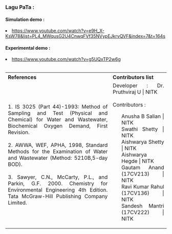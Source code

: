 
### Lagu PaTa :

#### Simulation demo :

  <li><a href="https://www.youtube.com/watch?v=e9H_X-KsW78&list=PL4_MWqusG2U4CnwqFVf35NVypEJkrvQVF&index=7&t=164s">https://www.youtube.com/watch?v=e9H_X-KsW78&list=PL4_MWqusG2U4CnwqFVf35NVypEJkrvQVF&index=7&t=164s</a></li>

#### Experimental demo :

<li><a href="https://www.youtube.com/watch?v=g5UQxTP2w6g">https://www.youtube.com/watch?v=g5UQxTP2w6g</a></li></br>

<table style="text-align:justify;">
<tr style="background-color:transparent;">
  <th style="width:65%;">References</th>
    <th style="width:35%;">Contributors list</th>
  </tr>
  <tr style="background-color:transparent;">
  <td style="width:65%;">
  1. IS 3025 (Part 44)-1993: Method of Sampling and Test (Physical and Chemical) for Water and Wastewater, Biochemical Oxygen Demand, First Revision.</br></br>
    2. AWWA, WEF, APHA, 1998, Standard Methods for the Examination of Water and Wastewater (Method: 5210B,5-day BOD).</br></br>
    3. Sawyer, C.N., McCarty, P.L., and Parkin, G.F. 2000. Chemistry for Environmental Engineering 4th Edition. Tata McGraw-Hill Publishing Company Limited.</td>
    <td style="width:35%;">Developer : Dr. Pruthviraj U | NITK</br></br>
    Contributors :
    <ul style="list-style-type: none;">
    <li>Anusha B Salian | NITK</li>
    <li>Swathi Shetty | NITK</li>
    <li>Aishwarya Shetty | NITK</li>
    <li>Aishwarya Hegde | NITK</li>
    <li>Gautam Anand (17CV213) | NITK</li>
    <li>Ravi Kumar Rahul (17CV136) | NITK</li>
    <li>Sandesh Mantri (17CV222) | NITK</li>
    </ul></td>
  </tr>
</table>
